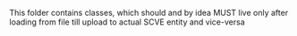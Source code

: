﻿This folder contains classes, which should and by idea MUST live only after loading from file till upload to actual SCVE entity and vice-versa